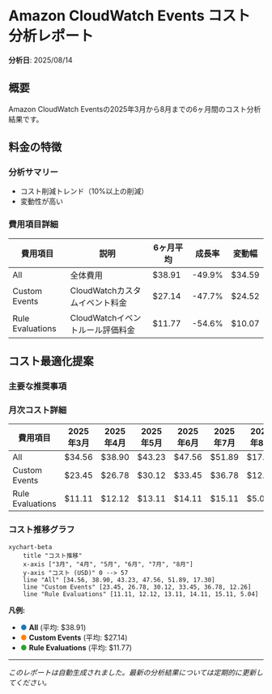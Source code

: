 # Amazon CloudWatch Events コスト分析レポート

**分析日**: 2025/08/14

## 概要

Amazon CloudWatch Eventsの2025年3月から8月までの6ヶ月間のコスト分析結果です。

## 料金の特徴

### 分析サマリー
- コスト削減トレンド（10%以上の削減）
- 変動性が高い

### 費用項目詳細

| 費用項目 | 説明 | 6ヶ月平均 | 成長率 | 変動幅 |
|---------|------|----------|--------|--------|
| All | 全体費用 | $38.91 | -49.9% | $34.59 |
| Custom Events | CloudWatchカスタムイベント料金 | $27.14 | -47.7% | $24.52 |
| Rule Evaluations | CloudWatchイベントルール評価料金 | $11.77 | -54.6% | $10.07 |

## コスト最適化提案

### 主要な推奨事項

### 月次コスト詳細

| 費用項目 | 2025年3月 | 2025年4月 | 2025年5月 | 2025年6月 | 2025年7月 | 2025年8月 |
|---------|---------|---------|---------|---------|---------|---------|
| All | $34.56 | $38.90 | $43.23 | $47.56 | $51.89 | $17.30 |
| Custom Events | $23.45 | $26.78 | $30.12 | $33.45 | $36.78 | $12.26 |
| Rule Evaluations | $11.11 | $12.12 | $13.11 | $14.11 | $15.11 | $5.04 |

### コスト推移グラフ

```mermaid
xychart-beta
    title "コスト推移"
    x-axis ["3月", "4月", "5月", "6月", "7月", "8月"]
    y-axis "コスト (USD)" 0 --> 57
    line "All" [34.56, 38.90, 43.23, 47.56, 51.89, 17.30]
    line "Custom Events" [23.45, 26.78, 30.12, 33.45, 36.78, 12.26]
    line "Rule Evaluations" [11.11, 12.12, 13.11, 14.11, 15.11, 5.04]
```

**凡例:**
- <span style="color:#1f77b4">●</span> **All** (平均: $38.91)
- <span style="color:#ff7f0e">●</span> **Custom Events** (平均: $27.14)
- <span style="color:#2ca02c">●</span> **Rule Evaluations** (平均: $11.77)

---
*このレポートは自動生成されました。最新の分析結果については定期的に更新してください。*
